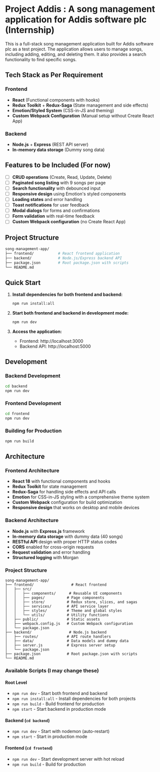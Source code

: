# Project Addis : A song management application for Addis software plc (Internship)

This is a full-stack song management application built for Addis software plc as a test project. The application allows users to manage songs, including adding, editing, and deleting them. It also provides a search functionality to find specific songs.

## Tech Stack as Per Requirement

### Frontend
- **React** (Functional components with hooks)
- **Redux Toolkit** + **Redux-Saga** (State management and side effects)
- **Emotion/Styled System** (CSS-in-JS and theming)
- **Custom Webpack Configuration** (Manual setup without Create React App)

### Backend
- **Node.js** + **Express** (REST API server)
- **In-memory data storage** (Dummy song data)

## Features to be Included (For now)

- [ ] **CRUD operations** (Create, Read, Update, Delete)
- [ ] **Paginated song listing** with 9 songs per page
- [ ] **Search functionality** with debounced input
- [ ] **Responsive design** using Emotion's styled components
- [ ] **Loading states** and error handling
- [ ] **Toast notifications** for user feedback
- [ ] **Modal dialogs** for forms and confirmations
- [ ] **Form validation** with real-time feedback
- [ ] **Custom Webpack configuration** (no Create React App)

## Project Structure

``` bash
song-management-app/
├── frontend/           # React frontend application
├── backend/            # Node.js/Express backend API
├── package.json        # Root package.json with scripts
└── README.md          
```

## Quick Start

1. **Install dependencies for both frontend and backend:**
   ```bash
   npm run install:all
   ```

2. **Start both frontend and backend in development mode:**
   ```bash
   npm run dev
   ```

3. **Access the application:**
   - Frontend: http://localhost:3000
   - Backend API: http://localhost:5000

## Development

### Backend Development
```bash
cd backend
npm run dev
```

### Frontend Development
```bash
cd frontend
npm run dev
```

### Building for Production
```bash
npm run build
```

## Architecture

### Frontend Architecture
- **React 18** with functional components and hooks
- **Redux Toolkit** for state management
- **Redux-Saga** for handling side effects and API calls
- **Emotion** for CSS-in-JS styling with a comprehensive theme system
- **Custom Webpack** configuration for build optimization
- **Responsive design** that works on desktop and mobile devices

### Backend Architecture
- **Node.js** with **Express.js** framework
- **In-memory data storage** with dummy data (40 songs)
- **RESTful API** design with proper HTTP status codes
- **CORS** enabled for cross-origin requests
- **Request validation** and error handling
- **Structured logging** with Morgan

### Project Structure
```
song-management-app/
├── frontend/                 # React frontend
│   ├── src/
│   │   ├── components/      # Reusable UI components
│   │   ├── pages/          # Page components
│   │   ├── store/          # Redux store, slices, and sagas
│   │   ├── services/       # API service layer
│   │   ├── styles/         # Theme and global styles
│   │   └── utils/          # Utility functions
│   ├── public/             # Static assets
│   ├── webpack.config.js   # Custom Webpack configuration
│   └── package.json
├── backend/                 # Node.js backend
│   ├── routes/             # API route handlers
│   ├── data/               # Data models and dummy data
│   ├── server.js           # Express server setup
│   └── package.json
├── package.json            # Root package.json with scripts
└── README.md              
```

### Available Scripts (I may change these)

#### Root Level
- `npm run dev` - Start both frontend and backend
- `npm run install:all` - Install dependencies for both projects
- `npm run build` - Build frontend for production
- `npm start` - Start backend in production mode

#### Backend (`cd backend`)
- `npm run dev` - Start with nodemon (auto-restart)
- `npm start` - Start in production mode

#### Frontend (`cd frontend`)
- `npm run dev` - Start development server with hot reload
- `npm run build` - Build for production
